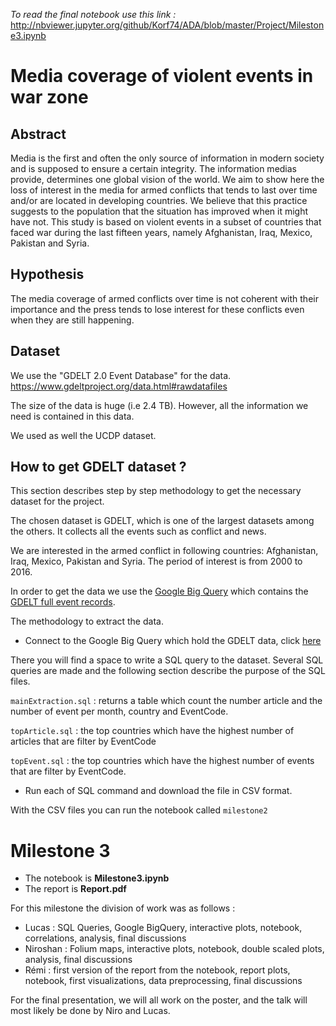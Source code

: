 *To read the final notebook use this link :* http://nbviewer.jupyter.org/github/Korf74/ADA/blob/master/Project/Milestone3.ipynb 

# Media coverage of violent events in war zone

## Abstract

Media is the first and often the only source of information in modern society and is supposed to ensure a certain integrity. The information medias provide, determines one global vision of the world. We aim to show here the loss of interest in the media for armed conflicts that tends to last over time and/or are located in developing countries. We believe that this practice suggests to the population that the situation has improved when it might have not. This study is based on violent events in a subset of countries that faced war during the last fifteen years, namely Afghanistan, Iraq, Mexico, Pakistan and Syria.

## Hypothesis

The media coverage of armed conflicts over time is not coherent with their importance and the press tends to lose interest for these conflicts even when they are still happening.

## Dataset

We use the "GDELT 2.0 Event Database" for the data. https://www.gdeltproject.org/data.html#rawdatafiles

The size of the data is huge (i.e 2.4 TB).  However, all the information we need is contained in this data.

We used as well the UCDP dataset.

## How to get GDELT dataset ?


This section describes step by step methodology to get the necessary dataset for the project.

The chosen dataset is GDELT, which is one of the largest datasets among the others. It collects all the events such as conflict and news. 

We are interested in the armed conflict in following countries: Afghanistan, Iraq, Mexico, Pakistan and Syria. The period of interest is from 2000 to 2016.

In order to get the data we use the [Google Big Query](https://cloud.google.com/bigquery/?hl=en)
which contains the [GDELT full event records](https://www.gdeltproject.org/data.html#googlebigquery).

The methodology to extract the data.

* Connect to the Google Big Query which hold the GDELT data, click [here](https://bigquery.cloud.google.com/table/gdelt-bq:full.events)

There you will find a space to write a SQL query to the dataset. Several SQL queries are made and the following section describe the purpose of the SQL files.



`mainExtraction.sql` : returns a table which count the number article and the number of event per month, country and EventCode.

`topArticle.sql` : the top countries which have the highest number of articles that are filter by EventCode

`topEvent.sql` : the top countries which have the highest number of events that are filter by EventCode.


* Run each of SQL command and download the file in CSV format.

With the CSV files you can run the notebook called `milestone2`

# Milestone 3

* The notebook is **Milestone3.ipynb**
* The report is **Report.pdf**

For this milestone the division of work was as follows :

* Lucas : SQL Queries, Google BigQuery, interactive plots, notebook, correlations, analysis, final discussions 
* Niroshan : Folium maps, interactive plots, notebook, double scaled plots, analysis, final discussions
* Rémi : first version of the report from the notebook, report plots, notebook, first visualizations, data preprocessing, final discussions

For the final presentation, we will all work on the poster, and the talk will most likely be done by Niro and Lucas.




